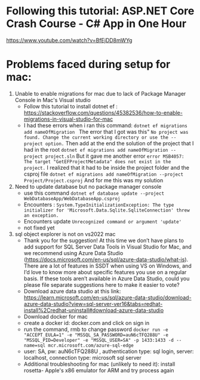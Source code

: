 # Following this tutorial: ASP.NET Core Crash Course - C# App in One Hour
https://www.youtube.com/watch?v=BfEjDD8mWYg

# Problems faced during setup for mac: 
1. Unable to enable migrations for mac due to lack of Package Manager Console in Mac's Visual studio
    - Follow this tutorial to install dotnet ef : https://stackoverflow.com/questions/45382536/how-to-enable-migrations-in-visual-studio-for-mac
    - I had these errors when i ran this command: 
            ```dotnet ef migrations add nameOfMigration ```
            The error that I got was this" 
            ```No project was found. Change the current working directory or use the --project option.```
            Then add at the end the solution of the project that I had in the root
            ```dotnet ef migrations add nameOfMigration --project project.sln```
            But it gave me another error
            ```error MSB4057: The target "GetEFProjectMetadata" does not exist in the project.```
            I realized that it had to be inside the project folder and the csproj file
            ```dotnet ef migrations add nameOfMigration --project Project/Project.csproj```
            And for me this was my solution
2. Need to update database but no package manager console
    - use this command ```dotnet ef database update --project WebDatabaseApp/WebDatabaseApp.csproj```
    - Encounters : ```System.TypeInitializationException: The type initializer for 'Microsoft.Data.Sqlite.SqliteConnection' threw an exception.```
    - Encounters update ```Unrecognized command or argument 'update' ```
    - not fixed yet
2. sql object explorer is not on vs2022 mac
    - Thank you for the suggestion! At this time we don’t have plans to add support for SQL Server Data Tools in Visual Studio for Mac, and we recommend using Azure Data Studio (https://docs.microsoft.com/en-us/sql/azure-data-studio/what-is). There are a lot of features in SSDT when using VS on Windows, and I’d love to know more about specific features you use on a regular basis. If these tools aren’t available in Azure Data Studio, could you please file separate suggestions here to make it easier to vote?
    - Download azure data studio at this link: https://learn.microsoft.com/en-us/sql/azure-data-studio/download-azure-data-studio?view=sql-server-ver16&tabs=redhat-install%2Credhat-uninstall#download-azure-data-studio 
    - Download docker for mac
    - create a docker id: docker.com and click on sign in
    - run the command, rmb to change password ```docker run -e "ACCEPT_EULA=1" -e "MSSQL_SA_PASSWORD=auN6cTFQ288U" -e "MSSQL_PID=Developer" -e "MSSQL_USER=SA" -p 1433:1433 -d --name=sql mcr.microsoft.com/azure-sql-edge```
    - user: SA, pw: auN6cTFQ288U , authentication type: sql login, server: localhost, connection type: microsoft sql server
    - Additional troubleshooting for mac (unlikely to need it): install rosetta- Apple's x86 emulator for ARM and try process again 

